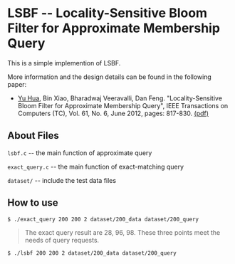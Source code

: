 LSBF -- Locality-Sensitive Bloom Filter for Approximate Membership Query
========================================================================

This is a simple implemention of LSBF.

More information and the design details can be found in the following paper:

  * [Yu Hua](http://stlab.wnlo.hust.edu.cn/csyhua/index.html), Bin Xiao, Bharadwaj Veeravalli, Dan Feng. "Locality-Sensitive Bloom Filter for Approximate Membership Query", IEEE Transactions on Computers (TC), Vol. 61, No. 6, June 2012, pages: 817-830. [(pdf)](http://cs.hust.edu.cn/stlab/csyhua/hua-tc2012.pdf)



About Files
-----------

`lsbf.c`        -- the main function of approximate query

`exact_query.c` -- the main function of exact-matching query

`dataset/`      -- include the test data files


How to use
----------

`$ ./exact_query 200 200 2 dataset/200_data dataset/200_query`
> The exact query result are 28, 96, 98. These three points meet the needs of query requests.

`$ ./lsbf 200 200 2 dataset/200_data dataset/200_query`








